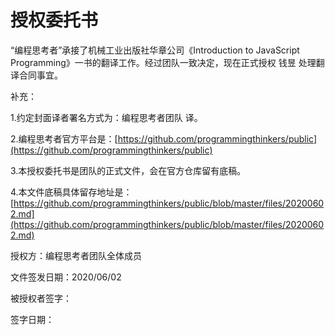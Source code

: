 # 授权委托书

“编程思考者”承接了机械工业出版社华章公司《Introduction to JavaScript Programming》一书的翻译工作。经过团队一致决定，现在正式授权 钱昱 处理翻译合同事宜。

补充：

1.约定封面译者署名方式为：编程思考者团队 译。

2.编程思考者官方平台是：[https://github.com/programmingthinkers/public](https://github.com/programmingthinkers/public)

3.本授权委托书是团队的正式文件，会在官方仓库留有底稿。

4.本文件底稿具体留存地址是：[https://github.com/programmingthinkers/public/blob/master/files/20200602.md](https://github.com/programmingthinkers/public/blob/master/files/20200602.md)


授权方：编程思考者团队全体成员  

文件签发日期：2020/06/02                               

被授权者签字：

签字日期：
